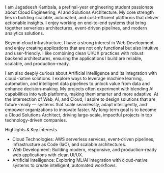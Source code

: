 I am Jagadeesh Kambala, a prefinal-year engineering student passionate about Cloud Engineering, AI and Solutions Architecture. My core strength lies in building scalable, automated, and cost-efficient platforms that deliver actionable insights. I enjoy working on end-to-end systems that bring together serverless architectures, event-driven pipelines, and modern analytics solutions.

Beyond cloud infrastructure, I have a strong interest in Web Development and enjoy creating applications that are not only functional but also intuitive and user-friendly. I like combining clean UI/UX practices with robust backend architectures, ensuring the applications I build are reliable, scalable, and production-ready.

I am also deeply curious about Artificial Intelligence and its integration with cloud-native solutions. I explore ways to leverage machine learning, automation, and intelligent data pipelines to unlock value from data and enhance decision-making. My projects often experiment with blending AI capabilities into web platforms, making them smarter and more adaptive.
At the intersection of Web, AI, and Cloud, I aspire to design solutions that are future-ready — systems that scale seamlessly, adapt intelligently, and empower organizations to innovate faster. My long-term goal is to become a Cloud Solutions Architect, driving large-scale, impactful projects in top technology-driven companies.

Highlights & Key Interests
- Cloud Technologies: AWS serverless services, event-driven pipelines, Infrastructure as Code (IaC), and scalable architectures.
- Web Development: Building modern, responsive, and production-ready web applications with clean UI/UX.
- Artificial Intelligence: Exploring ML/AI integration with cloud-native systems to create intelligent, automated workflows.
